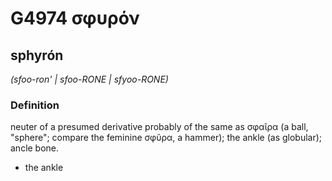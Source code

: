 # G4974 σφυρόν

## sphyrón

_(sfoo-ron' | sfoo-RONE | sfyoo-RONE)_

### Definition

neuter of a presumed derivative probably of the same as σφαῖρα (a ball, "sphere"; compare the feminine σφῦρα, a hammer); the ankle (as globular); ancle bone.

- the ankle

